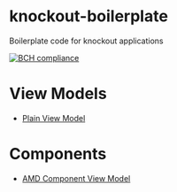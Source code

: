 # knockout-boilerplate
Boilerplate code for knockout applications

[![BCH compliance](https://bettercodehub.com/edge/badge/jonathantwite/knockout-boilerplate?branch=master)](https://bettercodehub.com/)

# View Models
* [Plain View Model](https://github.com/jonathantwite/knockout-boilerplate/blob/master/src/PlainViewModel.js)

# Components
* [AMD Component View Model](https://github.com/jonathantwite/knockout-boilerplate/blob/master/src/ComponentViewModel-amd.js)
